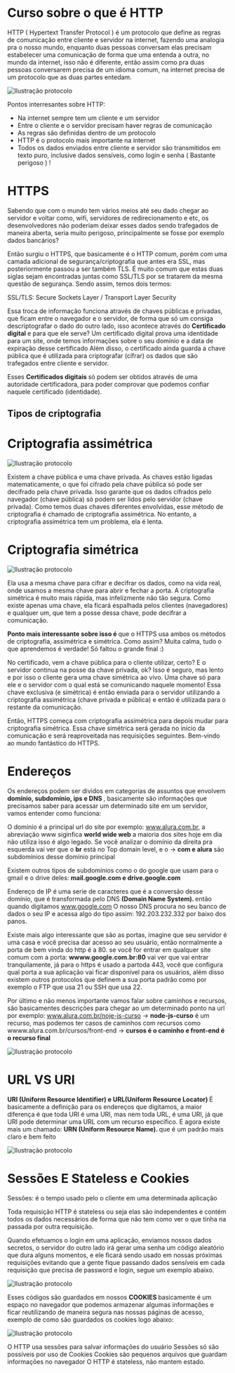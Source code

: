 # Curso sobre o que é HTTP

HTTP ( Hypertext Transfer Protocol ) é um protocolo que define as regras de comunicação entre cliente e servidor na internet, fazendo uma analogia pra o nosso mundo, enquanto duas pessoas
conversam elas precisam estabelecer uma comunicação de forma que uma entenda a outra, no mundo da internet, isso não é diferente, então assim como pra duas pessoas conversarem precisa de um
idioma comum, na internet precisa de um protocolo que as duas partes entedam.

![Ilustração protocolo](https://s3.amazonaws.com/caelum-online-public/http/http-cliente-servidor-protocolo.png)

Pontos interresantes sobre HTTP:

- Na internet sempre tem um cliente e um servidor
- Entre o cliente e o servidor precisam haver regras de comunicação
- As regras são definidas dentro de um protocolo
- HTTP é o protocolo mais importante na internet
- Todos os dados enviados entre cliente e servidor são transmitidos em texto puro, inclusive dados sensíveis, como login e senha ( Bastante perigoso ) !

# HTTPS 

Sabendo que com o mundo tem vários meios até seu dado chegar ao servidor e voltar como, wifi, servidores de redirecionamento e etc, os desenvolvedores não poderiam
deixar esses dados sendo trafegados de maneira aberta, seria muito perigoso, principalmente se fosse por exemplo dados bancários?

Então surgiu o HTTPS, que basicamente é o HTTP comum, porém com uma camada adicional de segurança/criptografia que antes era SSL, mas posteriormente passou a ser também TLS.
É muito comum que estas duas siglas sejam encontradas juntas como SSL/TLS por se tratarem da mesma questão de segurança. Sendo assim, temos dois termos:

SSL/TLS: Secure Sockets Layer / Transport Layer Security

Essa troca de informação funciona através de chaves públicas e privadas, que ficam entre o navegador e o servidor, de forma que só um consiga descriptografar o dado do outro lado, isso
acontece através do <b>Certificado digital </b> e para que ele serve? Um certificado digital prova uma identidade para um site, onde temos informações sobre o seu domínio e a data de expiração 
desse certificado Além disso, o certificado ainda guarda a chave pública que é utilizada para criptografar (cifrar) os dados que são trafegados entre cliente e servidor.

Esses <b> Certificados digitais </b> só podem ser obtidos através de uma autoridade certificadora, para poder comprovar que podemos confiar naquele certificado (identidade).


<h2>Tipos de criptografia </h2>

# Criptografia assimétrica

![Ilustração protocolo](https://s3.amazonaws.com/caelum-online-public/http/cripto-assimetrica.png)

Existem a chave pública e uma chave privada. As chaves estão ligadas matematicamente, o que foi cifrado pela chave pública só pode ser decifrado pela chave privada. Isso garante que os dados cifrados pelo navegador (chave pública) só podem ser lidos pelo servidor (chave privada). Como temos duas chaves diferentes envolvidas, esse método de criptografia é chamado de criptografia assimétrica. No entanto, a criptografia assimétrica tem um problema, ela é lenta.

# Criptografia simétrica

![Ilustração protocolo](https://s3.amazonaws.com/caelum-online-public/http/cripto-simetrica.png)

Ela usa a mesma chave para cifrar e decifrar os dados, como na vida real, onde usamos a mesma chave para abrir e fechar a porta. A criptografia simétrica é muito mais rápida, mas infelizmente não tão segura. Como existe apenas uma chave, ela ficará espalhada pelos clientes (navegadores) e qualquer um, que tem a posse dessa chave, pode decifrar a comunicação.

<b> Ponto mais interessante sobre isso é </b> que o HTTPS usa ambos os métodos de criptografia, assimétrica e simétrica. Como assim? Muita calma, tudo o que aprendemos é verdade! Só faltou o grande final :)

No certificado, vem a chave pública para o cliente utilizar, certo? E o servidor continua na posse da chave privada, ok? Isso é seguro, mas lento e por isso o cliente gera uma chave simétrica ao vivo. Uma chave só para ele e o servidor com o qual está se comunicando naquele momento! Essa chave exclusiva (e simétrica) é então enviada para o servidor utilizando a criptografia assimétrica (chave privada e pública) e então é utilizada para o restante da comunicação.

Então, HTTPS começa com criptografia assimétrica para depois mudar para criptografia simétrica. Essa chave simétrica será gerada no início da comunicação e será reaproveitada nas requisições seguintes. Bem-vindo ao mundo fantástico do HTTPS.

# Endereços

Os endereços podem ser dividos em categorias de assuntos que envolvem <b>domínio, subdomínio, ips e DNS </b>, basicamente são informações que precisamos saber para acessar um determinado site em um
servidor, vamos entender como funciona: 

O domínio é a principal url do site por exemplo: www.alura.com.br, a abreviação www siginfica <b> world wide web</b> a maioria dos sites hoje em dia não utiliza isso é algo legado.
Se você analizar o domínio da direita pra esquerda vai ver que o <b>br</b> está no Top domain level, e o -> <b>com e alura</b> são subdomínios desse domínio principal

Existem outros tipos de subdomínios como o do google que usam para o gmail e o drive deles: <b> mail.google.com e drive.google.com </b>

Endereço de IP é uma serie de caracteres que é a conversão desse domínio, que é transformada pelo DNS <b> (Domain Name System). </b> então quando digitamos www.google.com
O nosso DNS procura no seu banco de dados o seu IP e acessa algo do tipo assim: 192.203.232.332 por baixo dos panos.

Existe mais algo interessante que são as portas, imagine que seu servidor é uma casa e você precisa dar acesso ao seu usuário, então normalmente a porta de bem vinda do http é a 80.
se você for entrar em qualquer site comum com a porta: <b>wwww.google.com.br:80</b> vai ver que vai entrar tranquilamente, já para o https é usado a partoda 443, você que configura qual porta
a sua aplicação vai ficar disponível para os usuários, além disso existem outros protocolos que definem a sua porta padrão como por exemplo o FTP que usa 21 ou SSH que usa 22.

Por último e não menos importante vamos falar sobre caminhos e recursos, são basicamentes descrições para chegar ao um determinado ponto na url por exemplo:
www.alura.com.br/noje-js-curso -> <b>node-js-curso</b> é um recurso, mas podemos ter casos de  caminhos com recursos como
wwww.alura.com.br/cursos/front-end -> <b> cursos é o caminho e front-end é o recurso final</b>

![Ilustração protocolo](https://s3.amazonaws.com/caelum-online-public/http/http-url.png)


# URL VS URI

<b>URI (Uniform Resource Identifier) e URL(Uniform Resource Locator) </b> É basicamente a definição para os endereços que digitamos, a maior diferença é que toda URI é uma URI, mas nem toda 
URL, é uma URI, já que URI pode determinar uma URL com um recurso específico.
E agora existe mais um chamado: <b> URN (Uniform Resource Name). </b> que é um padrão mais claro e bem feito

![Ilustração protocolo](https://s3.amazonaws.com/caelum-online-public/http/http-uri-urn-url.png)

# Sessões E Stateless e Cookies

Sessões: é o tempo usado pelo o cliente em uma determinada aplicação

Toda requisição HTTP é stateless ou seja elas são independentes e contém todos os dados necessários de forma que não tem como ver o que tinha na passada por outra requisição.

Quando efetuamos o login em uma aplicação, enviamos nossos dados secretos, o servidor do outro lado irá gerar uma senha um código aleatório que dura alguns momentos, e ele ficará sendo usado
em nossas próximas requisições evitando que a gente fique passando dados sensíveis em cada requisição que precisa de password e login, segue um exemplo abaixo.

![Ilustração protocolo](https://s3.amazonaws.com/caelum-online-public/http/alura-req-res-cookie.png)

Esses códigos são guardados em nossos <b> COOKIES </b> basicamente é um espaço no navegador que podemos armazenar algumas informações e ficar reutilizando de maneira segura nas nossas páginas de acesso, exemplo de como são guardados os cookies logo abaixo:

![Ilustração protocolo](https://s3.amazonaws.com/caelum-online-public/http/alura-cookie-navegador.png)


O HTTP usa sessões para salvar informações do usuário
Sessões só são possíveis por uso de Cookies
Cookies são pequenos arquivos que guardam informações no navegador
O HTTP é stateless, não mantem estado.
